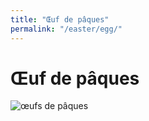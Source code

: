 ```yaml
---
title: "Œuf de pâques"
permalink: "/easter/egg/"
---
```


# Œuf de pâques

![œufs de pâques](https://babylas25.mondoblog.org/files/2013/03/oeufs_ukrainiens.jpg)
